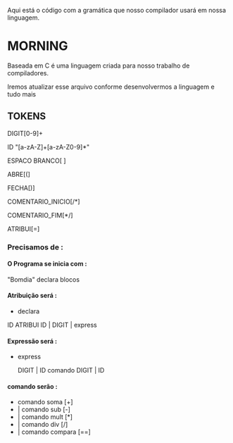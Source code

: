 Aqui está o código com a gramática que nosso compilador usará em nossa linguagem.

# MORNING

Baseada em C é uma linguagem criada para nosso trabalho de compiladores.

Iremos atualizar esse arquivo conforme desenvolvermos a linguagem e tudo mais

## TOKENS

DIGIT[0-9]+

ID "[a-zA-Z]+[a-zA-Z0-9]*"

ESPACO BRANCO[ ]

ABRE[(]

FECHA[)]

COMENTARIO_INICIO[/*]

COMENTARIO_FIM[*/]

ATRIBUI[=]


### Precisamos de :

#### O Programa se inicia com :
 "Bomdia" declara blocos

#### Atribuição será :

* declara

 ID ATRIBUI ID | DIGIT | express

#### Expressão será :

* express

  DIGIT | ID comando DIGIT | ID
  
#### comando serão :

* comando soma     [+] 
* |  comando sub      [-] 
* |  comando mult     [*] 
* |  comando div      [/] 
* |  comando compara  [==]

      
